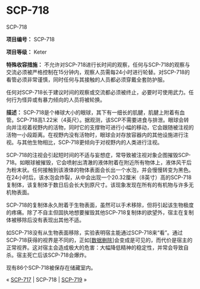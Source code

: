 # SCP-718
                        




SCP-718



**项目编号：** SCP-718

**项目等级：** Keter

**特殊收容措施：** 不允许对SCP-718进行长时间的观察，任何与SCP-718的观察与交流必须被严格控制在15分钟内，观察人员需每24小时进行轮替。对SCP-718的看管必须非常谨慎，同时任何与其接触的人员都必须穿戴全套防护服。

任何对SCP-718长于建议时间的观察或交流都必须被终止，必要时可使用武力。任何行为怪异或有暴力倾向的人员将被轮换。

**描述：** SCP-718是个棒球大小的眼球，其下有一细长的肌腱，肌腱上附着有血管。SCP-718高1.22米（4英尺）。据观测，该SCP不需要进食与排泄。眼球会转向并注视着视野内的活物，同时它的支撑物可进行小幅的移动，它会跟随被注视的活物一小段距离。在视野内没有活物时，眼球会对存放容器内的其他设施进行注视。与其他生物相比，SCP-718更倾向于对视野内的人类进行注视。

SCP-718的注视会引起短时间的不适与妄想症，常导致被注视对象企图摧毁SCP-718。如眼球被摧毁，它会喷射出清澈的液体附着在附近所有物体上，液体风干后为粉末状。任何接触到该液体的物体表面会长出一个水泡，并会慢慢转变为黑色。在24小时后，该水泡会炸裂，从中会出现一个20.32厘米（8英寸）高的SCP-718复制体，该复制体于数日后会长大到原尺寸。该现象发现在所有的有机物与许多无机物表面。

SCP-718的复制体永久附着于生物表面，虽然可以手术移除，但将引起该生物极度的疼痛。除了不自主但固执地想要摧毁其他SCP-718复制体的欲望外，宿主在复制体被移除后没有表现出其他不适。

如SCP-718没有从生物表面移除，实验表明宿主能通过SCP-718来“看”。通过SCP-718获得的视界是不同的，正如[[数据删除](/roget-s-proposal)]会变成是可见的，而代价是宿主的正常视界。这对宿主会造成极大的危害：大幅降低精神的稳定性，并常会导致自杀。宿主死亡后该SCP-718会爆炸。

现有86个SCP-718被保存在储藏室内。



« [SCP-717](/scp-717) | SCP-718 | [SCP-719](/scp-719) »





                    